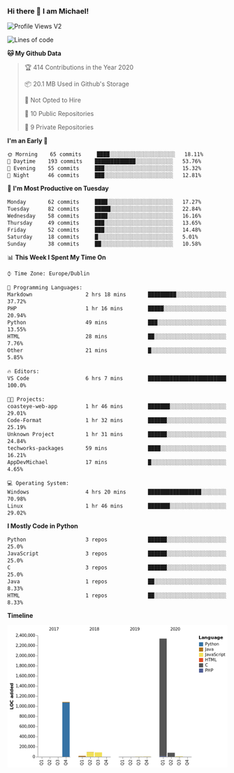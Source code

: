 ### Hi there 👋 I am Michael!

![Profile Views V2](https://komarev.com/ghpvc/?username=AppDevMichael)

<!--START_SECTION:waka-->
![Lines of code](https://img.shields.io/badge/From%20Hello%20World%20I%27ve%20Written-10.1%20million%20lines%20of%20code-blue)

**🐱 My Github Data** 

> 🏆 414 Contributions in the Year 2020
 > 
> 📦 20.1 MB Used in Github's Storage 
 > 
> 🚫 Not Opted to Hire
 > 
> 📜 10 Public Repositories
 > 
> 🔑 9 Private Repositories 

**I'm an Early 🐤** 

```text
🌞 Morning    65 commits     ████░░░░░░░░░░░░░░░░░░░░░   18.11% 
🌆 Daytime    193 commits    █████████████░░░░░░░░░░░░   53.76% 
🌃 Evening    55 commits     ███░░░░░░░░░░░░░░░░░░░░░░   15.32% 
🌙 Night      46 commits     ███░░░░░░░░░░░░░░░░░░░░░░   12.81%

```
📅 **I'm Most Productive on Tuesday** 

```text
Monday       62 commits     ████░░░░░░░░░░░░░░░░░░░░░   17.27% 
Tuesday      82 commits     █████░░░░░░░░░░░░░░░░░░░░   22.84% 
Wednesday    58 commits     ████░░░░░░░░░░░░░░░░░░░░░   16.16% 
Thursday     49 commits     ███░░░░░░░░░░░░░░░░░░░░░░   13.65% 
Friday       52 commits     ███░░░░░░░░░░░░░░░░░░░░░░   14.48% 
Saturday     18 commits     █░░░░░░░░░░░░░░░░░░░░░░░░   5.01% 
Sunday       38 commits     ██░░░░░░░░░░░░░░░░░░░░░░░   10.58%

```


📊 **This Week I Spent My Time On** 

```text
⌚︎ Time Zone: Europe/Dublin

💬 Programming Languages: 
Markdown                 2 hrs 18 mins       █████████░░░░░░░░░░░░░░░░   37.72% 
PHP                      1 hr 16 mins        █████░░░░░░░░░░░░░░░░░░░░   20.94% 
Python                   49 mins             ███░░░░░░░░░░░░░░░░░░░░░░   13.55% 
HTML                     28 mins             ██░░░░░░░░░░░░░░░░░░░░░░░   7.76% 
Other                    21 mins             █░░░░░░░░░░░░░░░░░░░░░░░░   5.85%

🔥 Editors: 
VS Code                  6 hrs 7 mins        █████████████████████████   100.0%

🐱‍💻 Projects: 
coasteye-web-app         1 hr 46 mins        ███████░░░░░░░░░░░░░░░░░░   29.01% 
Code-Format              1 hr 32 mins        ██████░░░░░░░░░░░░░░░░░░░   25.19% 
Unknown Project          1 hr 31 mins        ██████░░░░░░░░░░░░░░░░░░░   24.84% 
techworks-packages       59 mins             ████░░░░░░░░░░░░░░░░░░░░░   16.21% 
AppDevMichael            17 mins             █░░░░░░░░░░░░░░░░░░░░░░░░   4.65%

💻 Operating System: 
Windows                  4 hrs 20 mins       █████████████████░░░░░░░░   70.98% 
Linux                    1 hr 46 mins        ███████░░░░░░░░░░░░░░░░░░   29.02%

```

**I Mostly Code in Python** 

```text
Python                   3 repos             ██████░░░░░░░░░░░░░░░░░░░   25.0% 
JavaScript               3 repos             ██████░░░░░░░░░░░░░░░░░░░   25.0% 
C                        3 repos             ██████░░░░░░░░░░░░░░░░░░░   25.0% 
Java                     1 repos             ██░░░░░░░░░░░░░░░░░░░░░░░   8.33% 
HTML                     1 repos             ██░░░░░░░░░░░░░░░░░░░░░░░   8.33%

```


**Timeline**

![Chart not found](https://github.com/AppDevMichael/AppDevMichael/blob/master/charts/bar_graph.png) 


<!--END_SECTION:waka-->

